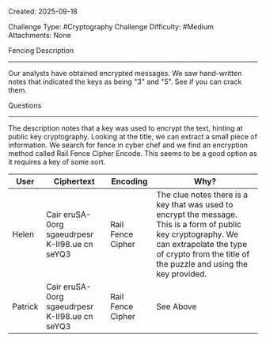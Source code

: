 Created: 2025-09-18

Challenge Type: #Cryptography
Challenge Difficulty: #Medium 
Attachments: None

Fencing
Description
***
Our analysts have obtained encrypted messages. We saw hand-written notes that indicated the keys as being "3" and "5". See if you can crack them.

Questions
***
The description notes that a key was used to encrypt the text, hinting at public key cryptography. Looking at the title, we can extract a small piece of information. We search for fence in cyber chef and we find an encryption method called Rail Fence Cipher Encode. This seems to be a good option as it requires a key of some sort.

| User    | Ciphertext                                     | Encoding          | Why?                                                                                                                                                                                                          |
| ------- | ---------------------------------------------- | ----------------- | ------------------------------------------------------------------------------------------------------------------------------------------------------------------------------------------------------------- |
| Helen   | Cair eruSA-0org sgaeudrpesr K-II98.ue cn seYQ3 | Rail Fence Cipher | The clue notes there is a key that was used to encrypt the message. This is a form of public key cryptography. We can extrapolate the type of crypto from the title of the puzzle and using the key provided. |
| Patrick | Cair eruSA-0org sgaeudrpesr K-II98.ue cn seYQ3 | Rail Fence Cipher | See Above                                                                                                                                                                                                     |
